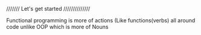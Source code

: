 

/////// Let's get started //////////////

Functional programming is more of actions (Like functions(verbs) all around code unlike OOP which is more of Nouns